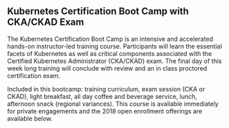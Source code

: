 ## Kubernetes Certification Boot Camp with CKA/CKAD Exam

The Kubernetes Certification Boot Camp is an intensive and accelerated hands-on instructor-led training course. Participants will learn the essential facets of Kubernetes as well as critical components associated with the Certified Kubernetes Administrator (CKA/CKAD) exam. The final day of this week long training will conclude with review and an in class proctored certification exam. 

Included in this bootcamp: training curriculum, exam session (CKA or CKAD), light breakfast, all day coffee and beverage service, lunch, afternoon snack (regional variances). This course is available immediately for private engagements and the 2018 open enrollment offerings are available below.

